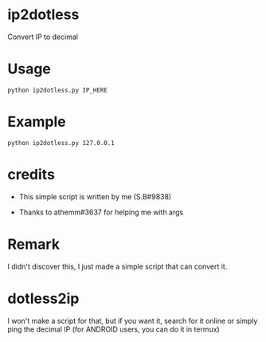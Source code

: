 # ip2dotless
Convert IP to decimal
# Usage
```python ip2dotless.py IP_HERE```
# Example
```python ip2dotless.py 127.0.0.1```
# credits
- This simple script is written by me (S.B#9838)

- Thanks to athemm#3637 for helping me with args
# Remark
I didn't discover this, I just made a simple script that can convert it.
# dotless2ip
I won't make a script for that, but if you want it, search for it online or simply ping the decimal IP (for ANDROID users, you can do it in termux) 

